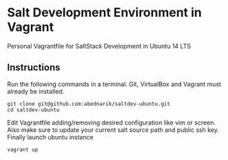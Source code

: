 Salt Development Environment in Vagrant
=======================================

Personal Vagrantfile for SaltStack Development in Ubuntu 14 LTS


Instructions
------------

Run the following commands in a terminal. Git, VirtualBox and Vagrant must
already be installed.


    git clone git@github.com:abednarik/saltdev-ubuntu.git
    cd saltdev-ubuntu

Edit Vagrantfile adding/removing desired configuration like vim or screen.
Also make sure to update your current salt source path and public ssh key.
Finally launch ubuntu instance

    vagrant up
